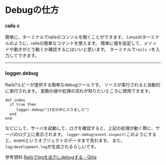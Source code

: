 # Debugの仕方
### rails c
簡単に、ターミナルでrailsのコンソルを開くことができます。
Linuxのターミナルのように、railsの簡単なコマンドを使えます。
簡単に値を設定して、メソッドや動きがどう動くか確認するにはいいと思います。
ターミナルで`rails c`を入力してできます。

- - - -

### logger.debug

Rails?ルビーが提供する簡単なdebugツールです。
ソースが実行されると自動的に実行されます。
変数の値や処理の流れが知りたいところに使用できます。
```
def index
  if true then
     logger.debug("if文の中に入りました")
  end
end

```
などにして、サーバを起動して、ログを確認すると、上記の処理が動く際に、サーバのログ上に表示されます。
`logger.debug(event.inspect)`このようにすると、eventというオブジェクトのデータまで見れます。
また、`log/development.log`が生成されるらしいです。



参考資料
[Railsでlogを出力しdebugする - Qiita](https://qiita.com/Kashiwara/items/f8a4030da6b17e96fabf)

